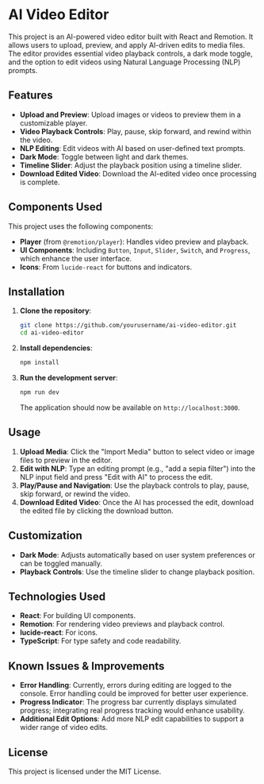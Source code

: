 
# AI Video Editor

This project is an AI-powered video editor built with React and Remotion. It allows users to upload, preview, and apply AI-driven edits to media files. The editor provides essential video playback controls, a dark mode toggle, and the option to edit videos using Natural Language Processing (NLP) prompts.

## Features

- **Upload and Preview**: Upload images or videos to preview them in a customizable player.
- **Video Playback Controls**: Play, pause, skip forward, and rewind within the video.
- **NLP Editing**: Edit videos with AI based on user-defined text prompts.
- **Dark Mode**: Toggle between light and dark themes.
- **Timeline Slider**: Adjust the playback position using a timeline slider.
- **Download Edited Video**: Download the AI-edited video once processing is complete.

## Components Used

This project uses the following components:
- **Player** (from `@remotion/player`): Handles video preview and playback.
- **UI Components**: Including `Button`, `Input`, `Slider`, `Switch`, and `Progress`, which enhance the user interface.
- **Icons**: From `lucide-react` for buttons and indicators.

## Installation

1. **Clone the repository**:
   ```bash
   git clone https://github.com/yourusername/ai-video-editor.git
   cd ai-video-editor
   ```

2. **Install dependencies**:
   ```bash
   npm install
   ```

3. **Run the development server**:
   ```bash
   npm run dev
   ```

   The application should now be available on `http://localhost:3000`.

## Usage

1. **Upload Media**: Click the "Import Media" button to select video or image files to preview in the editor.
2. **Edit with NLP**: Type an editing prompt (e.g., "add a sepia filter") into the NLP input field and press "Edit with AI" to process the edit.
3. **Play/Pause and Navigation**: Use the playback controls to play, pause, skip forward, or rewind the video.
4. **Download Edited Video**: Once the AI has processed the edit, download the edited file by clicking the download button.

## Customization

- **Dark Mode**: Adjusts automatically based on user system preferences or can be toggled manually.
- **Playback Controls**: Use the timeline slider to change playback position.

## Technologies Used

- **React**: For building UI components.
- **Remotion**: For rendering video previews and playback control.
- **lucide-react**: For icons.
- **TypeScript**: For type safety and code readability.

## Known Issues & Improvements

- **Error Handling**: Currently, errors during editing are logged to the console. Error handling could be improved for better user experience.
- **Progress Indicator**: The progress bar currently displays simulated progress; integrating real progress tracking would enhance usability.
- **Additional Edit Options**: Add more NLP edit capabilities to support a wider range of video edits.

## License

This project is licensed under the MIT License.
```

